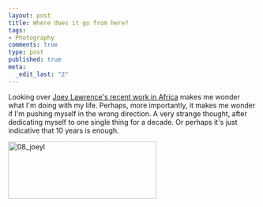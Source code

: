 ```yaml
--- 
layout: post
title: Where does it go from here?
tags: 
- Photography
comments: true
type: post
published: true
meta: 
  _edit_last: "2"
---
```

Looking over <a href="http://www.scottkelby.com/blog/2009/archives/3221">Joey Lawrence's recent work in Africa</a> makes me wonder what I'm doing with my life. Perhaps, more importantly, it makes me wonder if I'm pushing myself in the wrong direction. A very strange thought, after dedicating myself to one single thing for a decade. Or perhaps it's just indicative that 10 years is enough.

<a href="http://brethorsting.com/blog/wp-content/uploads/2009/02/08_joeyl.jpg"><img src="http://brethorsting.com/blog/wp-content/uploads/2009/02/08_joeyl-300x116.jpg" alt="08_joeyl" title="08_joeyl" width="300" height="116" class="alignnone size-medium wp-image-1055" /></a>

